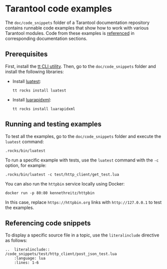 # Tarantool code examples

The `doc/code_snippets` folder of a Tarantool documentation repository contains runnable code examples that show how to work with various Tarantool modules. Code from these examples is [referenced](#referencing-code-snippets) in corresponding documentation sections. 

## Prerequisites

First, install the [tt CLI utility](https://www.tarantool.io/en/doc/latest/reference/tooling/tt_cli/).
Then, go to the `doc/code_snippets` folder and install the following libraries:

- Install [luatest](https://github.com/tarantool/luatest):
    ```shell
    tt rocks install luatest
    ```

- Install [luarapidxml](https://github.com/tarantool/luarapidxml):
    ```shell
    tt rocks install luarapidxml
    ```



## Running and testing examples

To test all the examples, go to the `doc/code_snippets` folder and execute the `luatest` command:

```shell
.rocks/bin/luatest
```

To run a specific example with tests, use the `luatest` command with the `-c` option, for example:

```shell
.rocks/bin/luatest -c test/http_client/get_test.lua
```

You can also run the `httpbin` service locally using Docker:

```shell
docker run -p 80:80 kennethreitz/httpbin
```

In this case, replace `https://httpbin.org` links with `http://127.0.0.1` to test the examples.


## Referencing code snippets
To display a specific source file in a topic, use the `literalinclude` directive as follows:
```
..  literalinclude:: /code_snippets/test/http_client/post_json_test.lua
    :language: lua
    :lines: 1-6
```
